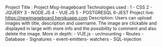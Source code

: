 Project Title : Project Msg-Imageboard
Technologies used : 1 - CSS 2 - JQUERY 3 - NODE.JS 4 - VUE.JS 5 - POSTGRESQL 6-JEST
Project live: https://newimageboard.herokuapp.com
Description: Users can upload images with title, description and username. The image are clickable and displayed in large with more info and the possibility to comment and also delete the image.
More in depth: - VUE.js - un/mounting - Routes - Database - Signatures - event-emitters- watchers - SQL-injection

